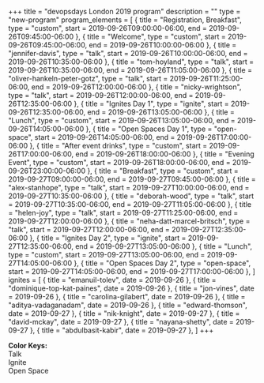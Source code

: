 +++
title = "devopsdays London 2019 program"
description = ""
type = "new-program"
program_elements = [
    { title = "Registration, Breakfast", type = "custom", start = 2019-09-26T09:00:00-06:00, end = 2019-09-26T09:45:00-06:00 },
    { title = "Welcome", type = "custom", start = 2019-09-26T09:45:00-06:00, end = 2019-09-26T10:00:00-06:00 },
    { title = "jennifer-davis", type = "talk", start = 2019-09-26T10:00:00-06:00, end = 2019-09-26T10:35:00-06:00 },
    { title = "tom-hoyland", type = "talk", start = 2019-09-26T10:35:00-06:00, end = 2019-09-26T11:05:00-06:00 },
    { title = "oliver-hankeln-peter-gotz", type = "talk", start = 2019-09-26T11:25:00-06:00, end = 2019-09-26T12:00:00-06:00 },
    { title = "nicky-wrightson", type = "talk", start = 2019-09-26T12:00:00-06:00, end = 2019-09-26T12:35:00-06:00 },
    { title = "Ignites Day 1", type = "ignite", start = 2019-09-26T12:35:00-06:00, end = 2019-09-26T13:05:00-06:00 },
    { title = "Lunch", type = "custom", start = 2019-09-26T13:05:00-06:00, end = 2019-09-26T14:05:00-06:00 },
    { title = "Open Spaces Day 1", type = "open-space", start = 2019-09-26T14:05:00-06:00, end = 2019-09-26T17:00:00-06:00 },
    { title = "After event drinks", type = "custom", start = 2019-09-26T17:00:00-06:00, end = 2019-09-26T18:00:00-06:00 },
    { title = "Evening Event", type = "custom", start = 2019-09-26T18:00:00-06:00, end = 2019-09-26T23:00:00-06:00 },
    { title = "Breakfast", type = "custom", start = 2019-09-27T09:00:00-06:00, end = 2019-09-27T09:45:00-06:00 },
    { title = "alex-stanhope", type = "talk", start = 2019-09-27T10:00:00-06:00, end = 2019-09-27T10:35:00-06:00 },
    { title = "deborah-wood", type = "talk", start = 2019-09-27T10:35:00-06:00, end = 2019-09-27T11:05:00-06:00 },
    { title = "helen-joy", type = "talk", start = 2019-09-27T11:25:00-06:00, end = 2019-09-27T12:00:00-06:00 },
    { title = "neha-datt-marcel-britsch", type = "talk", start = 2019-09-27T12:00:00-06:00, end = 2019-09-27T12:35:00-06:00 },
    { title = "Ignites Day 2", type = "ignite", start = 2019-09-27T12:35:00-06:00, end = 2019-09-27T13:05:00-06:00 },
    { title = "Lunch", type = "custom", start = 2019-09-27T13:05:00-06:00, end = 2019-09-27T14:05:00-06:00 },
    { title = "Open Spaces Day 2", type = "open-space", start = 2019-09-27T14:05:00-06:00, end = 2019-09-27T17:00:00-06:00 },
]
ignites = [
    { title = "emanuil-tolev", date = 2019-09-26 },
    { title = "dominique-top-kat-paines", date = 2019-09-26 },
    { title = "jon-vines", date = 2019-09-26 },
    { title = "carolina-gilabert", date = 2019-09-26 },
    { title = "aditya-vadaganadam", date = 2019-09-26 },
    { title = "edward-thomson", date = 2019-09-27 },
    { title = "nik-knight", date = 2019-09-27 },
    { title = "david-mckay", date = 2019-09-27 },
    { title = "nayana-shetty", date = 2019-09-27 },
    { title = "abdulbasit-kabir", date = 2019-09-27 },
]
+++
<div>
<b>Color Keys:</b>
<div class="col-lg-3 col-md-3 program-element program-talk">Talk</div>
<div class="col-lg-3 col-md-3 program-element program-ignite">Ignite</div>
<div class="col-lg-3 col-md-3 program-element program-open-space">Open Space</div>
